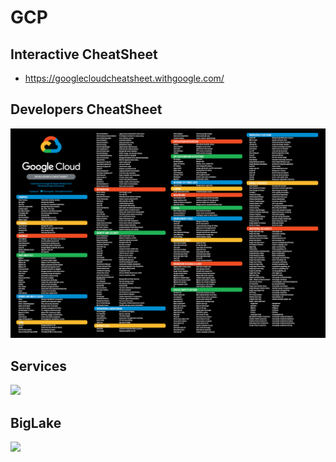 # GCP

## Interactive CheatSheet
- https://googlecloudcheatsheet.withgoogle.com/

## Developers CheatSheet

![](./src/developers_cheatsheet.png)

## Services

![](./src/GCP_Services.png)


## BigLake

![](./src/GCP_BigLake.png)
